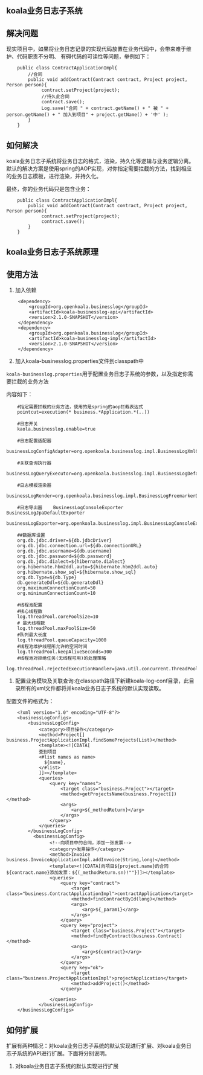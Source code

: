 koala业务日志子系统
----
## 解决问题
现实项目中，如果将业务日志记录的实现代码放置在业务代码中，会带来难于维护、代码职责不分明、
有碍代码的可读性等问题，举例如下：


        public class ContractApplicationImpl{
            //合同
            public void addContract(Contract contract, Project project, Person person){
                 contract.setProject(project);
                 //持久此合同
                 contract.save();
                 Log.save("合同 " + contract.getName() + " 被 " + person.getName() + " 加入到项目" + project.getName() + '中' );
            }
        }


## 如何解决
koala业务日志子系统将业务日志的格式，渲染，持久化等逻辑与业务逻辑分离。
默认的解决方案是使用spring的AOP实现，对你指定需要拦截的方法，找到相应的业务日志模板，进行渲染，并持久化。

最终，你的业务代码只是包含业务：

        public class ContractApplicationImpl{
            public void addContract(Contract contract, Project project, Person person){
                 contract.setProject(project);
                 contract.save();
            }
        }

## koala业务日志子系统原理







## 使用方法

1. 加入依赖

        <dependency>
            <groupId>org.openkoala.businesslog</groupId>
            <artifactId>koala-businesslog-api</artifactId>
            <version>2.1.0-SNAPSHOT</version>
        </dependency>
        <dependency>
            <groupId>org.openkoala.businesslog</groupId>
            <artifactId>koala-businesslog-impl</artifactId>
            <version>2.1.0-SNAPSHOT</version>
        </dependency>

1. 加入koala-businesslog.properties文件到classpath中

`koala-businesslog.properties`用于配置业务日志子系统的参数，以及指定你需要拦截的业务方法

内容如下：

        #指定需要拦截的业务方法，使用的是spring的aop拦截表达式
        pointcut=execution(* business.*Application.*(..))

        #日志开关
        kaola.businesslog.enable=true

        #日志配置适配器
        businessLogConfigAdapter=org.openkoala.businesslog.impl.BusinessLogXmlConfigDefaultAdapter

        #关联查询执行器
        businessLogQueryExecutor=org.openkoala.businesslog.impl.BusinessLogDefaultContextQueryExecutor

        #日志模板渲染器
        businessLogRender=org.openkoala.businesslog.impl.BusinessLogFreemarkerDefaultRender

        #日志导出器    BusinessLogConsoleExporter     BusinessLogJpaDefaultExporter
        businessLogExporter=org.openkoala.businesslog.impl.BusinessLogConsoleExporter

        ##数据库设置
        org.db.jdbc.driver=${db.jdbcDriver}
        org.db.jdbc.connection.url=${db.connectionURL}
        org.db.jdbc.username=${db.username}
        org.db.jdbc.password=${db.password}
        org.db.jdbc.dialect=${hibernate.dialect}
        org.hibernate.hbm2ddl.auto=${hibernate.hbm2ddl.auto}
        org.hibernate.show_sql=${hibernate.show_sql}
        org.db.Type=${db.Type}
        db.generateDdl=${db.generateDdl}
        org.maximumConnectionCount=50
        org.minimumConnectionCount=10

        #线程池配置
        #核心线程数
        log.threadPool.corePoolSize=10
        # 最大线程数
        log.threadPool.maxPoolSize=50
        #队列最大长度
        log.threadPool.queueCapacity=1000
        #线程池维护线程所允许的空闲时间
        log.threadPool.keepAliveSeconds=300
        #线程池对拒绝任务(无线程可用)的处理策略
        log.threadPool.rejectedExecutionHandler=java.util.concurrent.ThreadPoolExecutor$CallerRunsPolicy


1. 配置业务模块及关联查询:在classpath路径下新建koala-log-conf目录，此目录所有的xml文件都将并koala业务日志子系统的默认实现读取。

配置文件的格式为：

        <?xml version="1.0" encoding="UTF-8"?>
        <businessLogConfigs>
            <businessLogConfig>
                <category>项目操作</category>
                <method>Project[] business.ProjectApplicationImpl.findSomeProjects(List)</method>
                <template><![CDATA[
                查到项目
                <#list names as name>
                  ${name},
                </#list>
                ]]></template>
                <queries>
                    <query key="names">
                        <target class="business.Project"></target>
                        <method>getProjectsName(business.Project[])</method>
                        <args>
                            <arg>${_methodReturn}</arg>
                        </args>
                    </query>
                </queries>
            </businessLogConfig>
              <businessLogConfig>
                    <!--向项目中的合同，添加一张发票-->
                    <category>发票操作</category>
                    <method>Invoice business.InvoiceApplicationImpl.addInvoice(String,long)</method>
                    <template><![CDATA[向项目${project.name}的合同${contract.name}添加发票：${(_methodReturn.sn)!""}]]></template>
                    <queries>
                        <query key="contract">
                            <target class="business.ContractApplicationImpl">contractApplication</target>
                            <method>findContractById(long)</method>
                            <args>
                                <arg>${_param1}</arg>
                            </args>
                        </query>
                        <query key="project">
                            <target class="business.Project"></target>
                            <method>findByContract(business.Contract)</method>
                            <args>
                                <arg>${contract}</arg>
                            </args>
                        </query>
                        <query key="ok">
                            <target class="business.ProjectApplicationImpl">projectApplication</target>
                            <method>addProject()</method>
                        </query>

                    </queries>
                </businessLogConfig>
        </businessLogConfigs>




## 如何扩展
扩展有两种情况：对koala业务日志子系统的默认实现进行扩展、对koala业务日志子系统的API进行扩展。下面将分别说明。

1. 对koala业务日志子系统的默认实现进行扩展








